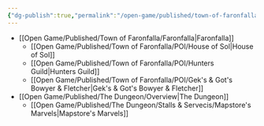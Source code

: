```yaml
---
{"dg-publish":true,"permalink":"/open-game/published/town-of-faronfalla/poi/1-p-o-i/"}
---
```


- [[Open Game/Published/Town of Faronfalla/Faronfalla\|Faronfalla]]
	- [[Open Game/Published/Town of Faronfalla/POI/House of Sol\|House of Sol]]
	- [[Open Game/Published/Town of Faronfalla/POI/Hunters Guild\|Hunters Guild]]
	- [[Open Game/Published/Town of Faronfalla/POI/Gek's & Got's Bowyer & Fletcher\|Gek's & Got's Bowyer & Fletcher]]
- [[Open Game/Published/The Dungeon/Overview\|The Dungeon]]
	- [[Open Game/Published/The Dungeon/Stalls & Servecis/Mapstore's Marvels\|Mapstore's Marvels]]